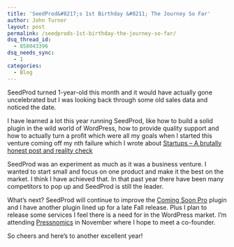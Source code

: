 ```yaml
---
title: 'SeedProd&#8217;s 1st Birthday &#8211; The Journey So Far'
author: John Turner
layout: post
permalink: /seedprods-1st-birthday-the-journey-so-far/
dsq_thread_id:
  - 858043396
dsq_needs_sync:
  - 1
categories:
  - Blog
---
```

SeedProd turned 1-year-old this month and it would have actually gone uncelebrated but I was looking back through some old sales data and noticed the date.

I have learned a lot this year running SeedProd, like how to build a solid plugin in the wild world of WordPress, how to provide quality support and how to actually turn a profit which were all my goals when I started this venture coming off my nth failure which I wrote about [Startups – A brutally honest post and reality check][1]

SeedProd was an experiment as much as it was a business venture. I wanted to start small and focus on one product and make it the best on the market. I think I have achieved that. In that past year there have been many competitors to pop up and SeedProd is still the leader.

What&#8217;s next? SeedProd will continue to improve the [Coming Soon Pro][2] plugin and I have another plugin lined up for a late Fall release. Plus I plan to release some services I feel there is a need for in the WordPress market. I&#8217;m attending <a href="http://pressnomics.com/" target="_blank">Pressnomics</a> in November where I hope to meet a co-founder.

So cheers and here&#8217;s to another excellent year!

 [1]: http://seedprod.dev:8000/startups-a-brutally-honest-post-and-reality-check/ "Startups – A brutally honest post and reality check"
 [2]: http://seedprod.dev:8000/features/ "Features"